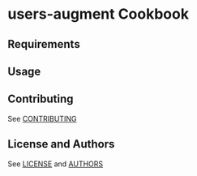 users-augment Cookbook
======================

Requirements
------------

Usage
-----

Contributing
------------

See [CONTRIBUTING](CONTRIBUTING.md)

License and Authors
-------------------

See [LICENSE](LICENSE.txt) and [AUTHORS](AUTHORS.md)
